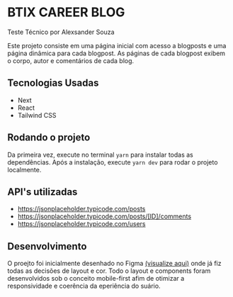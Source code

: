 # BTIX CAREER BLOG

Teste Técnico por Alexsander Souza

Este projeto consiste em uma página inicial com acesso a blogposts e uma página dinâmica para cada blogpost. As páginas de cada blogpost exibem o corpo, autor e comentários de cada blog.

## Tecnologias Usadas

- Next
- React
- Tailwind CSS

## Rodando o projeto

Da primeira vez, execute no terminal `yarn` para instalar todas as dependências. Após a instalação, execute `yarn dev` para rodar o projeto localmente.

## API's utilizadas

- <https://jsonplaceholder.typicode.com/posts>
- <https://jsonplaceholder.typicode.com/posts/[ID]/comments>
- <https://jsonplaceholder.typicode.com/users>

## Desenvolvimento

O proejto foi inicialmente desenhado no Figma [(visualize aqui)](https://www.figma.com/file/DYAnH8REKymDD6HlvwpR4g/Teste-Tecnicno-Btix?node-id=0%3A1&t=gryrH0NBQd6AiEjT-1) onde já fiz todas as decisões de layout e cor. Todo o layout e components foram desenvolvidos sob o conceito mobile-first afim de otimizar a responsividade e coerência da eperiência do suário.
